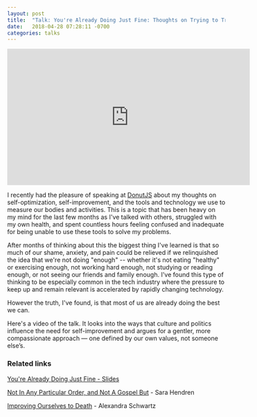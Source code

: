```yaml
---
layout: post
title:  "Talk: You're Already Doing Just Fine: Thoughts on Trying to Track, Do, and Be All the Things"
date:   2018-04-28 07:28:11 -0700
categories: talks
---
```


<iframe width="560" height="315" src="https://www.youtube.com/embed/1I1Mj8OrJkI" frameborder="0" allow="accelerometer; autoplay; encrypted-media; gyroscope; picture-in-picture" allowfullscreen></iframe>

I recently had the pleasure of speaking at [DonutJS](http://donutjs.club/) about my thoughts on self-optimization, self-improvement, and the tools and technology we use to measure our bodies and activities. This is a topic that has been heavy on my mind for the last few months as I've talked with others, struggled with my own health, and spent countless hours feeling confused and inadequate for being unable to use these tools to solve my problems.

After months of thinking about this the biggest thing I've learned is that so much of our shame, anxiety, and pain could be relieved if we relinquished the idea that we're not doing "enough" -- whether it's not eating "healthy" or exercising enough, not working hard enough, not studying or reading enough, or not seeing our friends and family enough. I've found this type of thinking to be especially common in the tech industry where the pressure to keep up and remain relevant is accelerated by rapidly changing technology.

However the truth, I've found, is that most of us are already doing the best we can.

Here's a video of the talk. It looks into the ways that culture and politics influence the need for self-improvement and argues for a gentler, more compassionate approach — one defined by our own values, not someone else’s.

### Related links
[You're Already Doing Just Fine - Slides](https://speakerdeck.com/noelledaley/youre-already-doing-just-fine-thoughts-on-self-optimization)

[Not In Any Particular Order, and Not A Gospel But](http://sarahendren.com/2018/03/06/not-in-any-particular-order-and-not-a-gospel-but/)  - Sara Hendren

[Improving Ourselves to Death](https://www.newyorker.com/magazine/2018/01/15/improving-ourselves-to-death)  - Alexandra Schwartz
